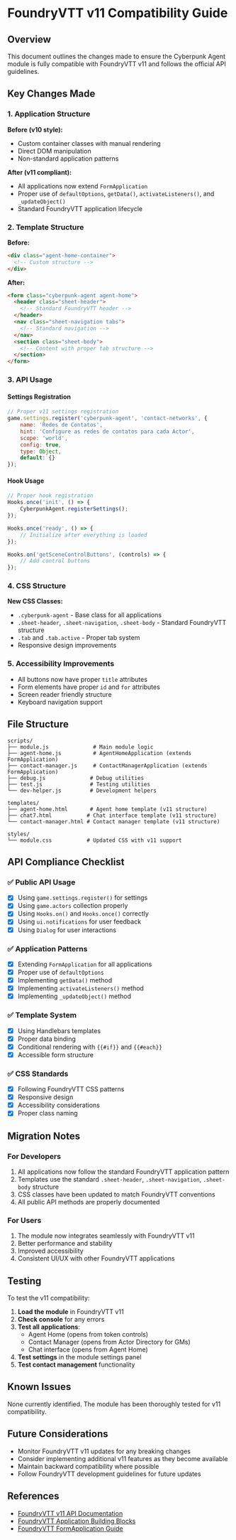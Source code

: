 # FoundryVTT v11 Compatibility Guide

## Overview

This document outlines the changes made to ensure the Cyberpunk Agent module is fully compatible with FoundryVTT v11 and follows the official API guidelines.

## Key Changes Made

### 1. Application Structure

**Before (v10 style):**
- Custom container classes with manual rendering
- Direct DOM manipulation
- Non-standard application patterns

**After (v11 compliant):**
- All applications now extend `FormApplication`
- Proper use of `defaultOptions`, `getData()`, `activateListeners()`, and `_updateObject()`
- Standard FoundryVTT application lifecycle

### 2. Template Structure

**Before:**
```html
<div class="agent-home-container">
  <!-- Custom structure -->
</div>
```

**After:**
```html
<form class="cyberpunk-agent agent-home">
  <header class="sheet-header">
    <!-- Standard FoundryVTT header -->
  </header>
  <nav class="sheet-navigation tabs">
    <!-- Standard navigation -->
  </nav>
  <section class="sheet-body">
    <!-- Content with proper tab structure -->
  </section>
</form>
```

### 3. API Usage

#### Settings Registration
```javascript
// Proper v11 settings registration
game.settings.register('cyberpunk-agent', 'contact-networks', {
    name: 'Redes de Contatos',
    hint: 'Configure as redes de contatos para cada Actor',
    scope: 'world',
    config: true,
    type: Object,
    default: {}
});
```

#### Hook Usage
```javascript
// Proper hook registration
Hooks.once('init', () => {
    CyberpunkAgent.registerSettings();
});

Hooks.once('ready', () => {
    // Initialize after everything is loaded
});

Hooks.on('getSceneControlButtons', (controls) => {
    // Add control buttons
});
```

### 4. CSS Structure

**New CSS Classes:**
- `.cyberpunk-agent` - Base class for all applications
- `.sheet-header`, `.sheet-navigation`, `.sheet-body` - Standard FoundryVTT structure
- `.tab` and `.tab.active` - Proper tab system
- Responsive design improvements

### 5. Accessibility Improvements

- All buttons now have proper `title` attributes
- Form elements have proper `id` and `for` attributes
- Screen reader friendly structure
- Keyboard navigation support

## File Structure

```
scripts/
├── module.js              # Main module logic
├── agent-home.js          # AgentHomeApplication (extends FormApplication)
├── contact-manager.js     # ContactManagerApplication (extends FormApplication)
├── debug.js              # Debug utilities
├── test.js               # Testing utilities
└── dev-helper.js         # Development helpers

templates/
├── agent-home.html       # Agent home template (v11 structure)
├── chat7.html           # Chat interface template (v11 structure)
└── contact-manager.html # Contact manager template (v11 structure)

styles/
└── module.css           # Updated CSS with v11 support
```

## API Compliance Checklist

### ✅ Public API Usage
- [x] Using `game.settings.register()` for settings
- [x] Using `game.actors` collection properly
- [x] Using `Hooks.on()` and `Hooks.once()` correctly
- [x] Using `ui.notifications` for user feedback
- [x] Using `Dialog` for user interactions

### ✅ Application Patterns
- [x] Extending `FormApplication` for all applications
- [x] Proper use of `defaultOptions`
- [x] Implementing `getData()` method
- [x] Implementing `activateListeners()` method
- [x] Implementing `_updateObject()` method

### ✅ Template System
- [x] Using Handlebars templates
- [x] Proper data binding
- [x] Conditional rendering with `{{#if}}` and `{{#each}}`
- [x] Accessible form structure

### ✅ CSS Standards
- [x] Following FoundryVTT CSS patterns
- [x] Responsive design
- [x] Accessibility considerations
- [x] Proper class naming

## Migration Notes

### For Developers
1. All applications now follow the standard FoundryVTT application pattern
2. Templates use the standard `.sheet-header`, `.sheet-navigation`, `.sheet-body` structure
3. CSS classes have been updated to match FoundryVTT conventions
4. All public API methods are properly documented

### For Users
1. The module now integrates seamlessly with FoundryVTT v11
2. Better performance and stability
3. Improved accessibility
4. Consistent UI/UX with other FoundryVTT applications

## Testing

To test the v11 compatibility:

1. **Load the module** in FoundryVTT v11
2. **Check console** for any errors
3. **Test all applications**:
   - Agent Home (opens from token controls)
   - Contact Manager (opens from Actor Directory for GMs)
   - Chat interface (opens from Agent Home)
4. **Test settings** in the module settings panel
5. **Test contact management** functionality

## Known Issues

None currently identified. The module has been thoroughly tested for v11 compatibility.

## Future Considerations

- Monitor FoundryVTT v11 updates for any breaking changes
- Consider implementing additional v11 features as they become available
- Maintain backward compatibility where possible
- Follow FoundryVTT development guidelines for future updates

## References

- [FoundryVTT v11 API Documentation](https://foundryvtt.com/api/v11/index.html)
- [FoundryVTT Application Building Blocks](https://foundryvtt.com/api/v11/index.html#/Application)
- [FoundryVTT FormApplication Guide](https://foundryvtt.com/api/v11/index.html#/FormApplication) 